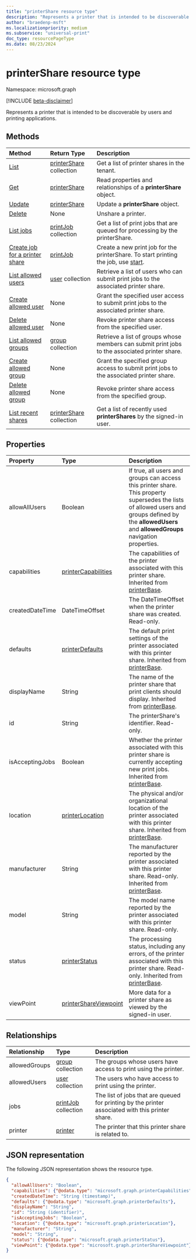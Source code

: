 ```yaml
---
title: "printerShare resource type"
description: "Represents a printer that is intended to be discoverable by users and printing applications."
author: "braedenp-msft"
ms.localizationpriority: medium
ms.subservice: "universal-print"
doc_type: resourcePageType
ms.date: 08/23/2024
---
```


# printerShare resource type

Namespace: microsoft.graph

[!INCLUDE [beta-disclaimer](../../includes/beta-disclaimer.md)]

Represents a printer that is intended to be discoverable by users and printing applications.

## Methods

| Method       | Return Type | Description |
|:-------------|:------------|:------------|
| [List](../api/print-list-shares.md) | [printerShare](printershare.md) collection | Get a list of printer shares in the tenant. |
| [Get](../api/printershare-get.md) | [printerShare](printershare.md) | Read properties and relationships of a **printerShare** object. |
| [Update](../api/printershare-update.md) | [printerShare](printershare.md) | Update a **printerShare** object. |
| [Delete](../api/printershare-delete.md) | None | Unshare a printer. |
| [List jobs](../api/printershare-list-jobs.md) | [printJob](printjob.md) collection | Get a list of print jobs that are queued for processing by the printerShare. |
| [Create job for a printer share](../api/printershare-post-jobs.md) | [printJob](printjob.md) | Create a new print job for the printerShare. To start printing the job, use [start](../api/printjob-start.md). |
| [List allowed users](../api/printershare-list-allowedusers.md) | [user](user.md) collection | Retrieve a list of users who can submit print jobs to the associated printer share. |
| [Create allowed user](../api/printershare-post-allowedusers.md) | None | Grant the specified user access to submit print jobs to the associated printer share. |
| [Delete allowed user](../api/printershare-delete-alloweduser.md) | None | Revoke printer share access from the specified user. |
| [List allowed groups](../api/printershare-list-allowedgroups.md) | [group](group.md) collection | Retrieve a list of groups whose members can submit print jobs to the associated printer share. |
| [Create allowed group](../api/printershare-post-allowedgroups.md) | None | Grant the specified group access to submit print jobs to the associated printer share. |
| [Delete allowed group](../api/printershare-delete-allowedgroup.md) | None | Revoke printer share access from the specified group. |
| [List recent shares](../api/print-list-recentshares.md) | [printerShare](printershare.md) collection | Get a list of recently used **printerShares** by the signed-in user. |

## Properties
| Property     | Type        | Description |
|:-------------|:------------|:------------|
|allowAllUsers|Boolean|If true, all users and groups can access this printer share. This property supersedes the lists of allowed users and groups defined by the **allowedUsers** and **allowedGroups** navigation properties.|
|capabilities|[printerCapabilities](printercapabilities.md)|The capabilities of the printer associated with this printer share. Inherited from [printerBase](./printerbase.md).|
|createdDateTime|DateTimeOffset|The DateTimeOffset when the printer share was created. Read-only.|
|defaults|[printerDefaults](printerdefaults.md)|The default print settings of the printer associated with this printer share. Inherited from [printerBase](./printerbase.md).|
|displayName|String|The name of the printer share that print clients should display. Inherited from [printerBase](./printerbase.md).|
|id|String| The printerShare's identifier. Read-only.|
|isAcceptingJobs|Boolean|Whether the printer associated with this printer share is currently accepting new print jobs. Inherited from [printerBase](./printerbase.md).|
|location|[printerLocation](printerlocation.md)|The physical and/or organizational location of the printer associated with this printer share. Inherited from [printerBase](./printerbase.md).|
|manufacturer|String|The manufacturer reported by the printer associated with this printer share. Read-only. Inherited from [printerBase](./printerbase.md).|
|model|String|The model name reported by the printer associated with this printer share. Read-only.|
|status|[printerStatus](printerstatus.md)|The processing status, including any errors, of the printer associated with this printer share. Read-only. Inherited from [printerBase](./printerbase.md).|
|viewPoint|[printerShareViewpoint](../resources/printershareviewpoint.md)|More data for a printer share as viewed by the signed-in user.|

## Relationships
| Relationship | Type        | Description |
|:-------------|:------------|:------------|
|allowedGroups|[group](group.md) collection|The groups whose users have access to print using the printer.|
|allowedUsers|[user](user.md) collection|The users who have access to print using the printer.|
|jobs|[printJob](printjob.md) collection| The list of jobs that are queued for printing by the printer associated with this printer share.|
|printer|[printer](printer.md)|The printer that this printer share is related to. |

## JSON representation

The following JSON representation shows the resource type.

<!-- {
  "blockType": "resource",
  "optionalProperties": [

  ],
  "@odata.type": "microsoft.graph.printerShare",
  "keyProperty": "id",
  "baseType":"microsoft.graph.entity"
}-->

```json
{
  "allowAllUsers": "Boolean",
  "capabilities": {"@odata.type": "microsoft.graph.printerCapabilities"},
  "createdDateTime": "String (timestamp)",
  "defaults": {"@odata.type": "microsoft.graph.printerDefaults"},
  "displayName": "String",
  "id": "String (identifier)",
  "isAcceptingJobs": "Boolean",
  "location": {"@odata.type": "microsoft.graph.printerLocation"},
  "manufacturer": "String",
  "model": "String",
  "status": {"@odata.type": "microsoft.graph.printerStatus"},
  "viewPoint": {"@odata.type": "microsoft.graph.printerShareViewpoint"}
}
```

<!-- uuid: 8fcb5dbc-d5aa-4681-8e31-b001d5168d79
2015-10-25 14:57:30 UTC -->
<!-- {
  "type": "#page.annotation",
  "description": "printerShare resource",
  "keywords": "",
  "section": "documentation",
  "tocPath": ""
}-->


